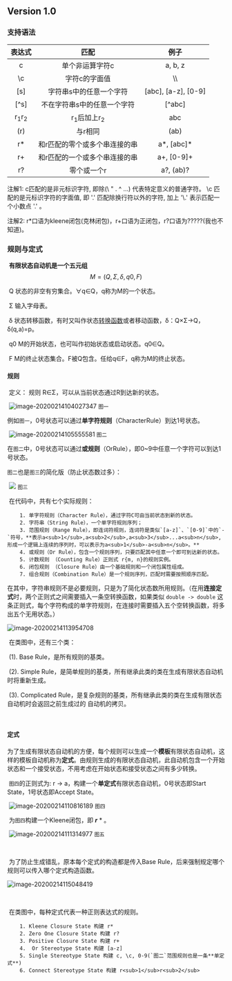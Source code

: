 ## Version 1.0



### 支持语法

|           表达式           |               匹配               |        例子         |
| :------------------------: | :------------------------------: | :-----------------: |
|             c              |         单个非运算字符c          |       a, b, z       |
|             \c             |          字符c的字面值           |         \\\         |
|            [s]             |     字符串s中的任意一个字符      | [abc], [a-z], [0-9] |
|            [^s]            |   不在字符串s中的任意一个字符    |       [^abc]        |
| r<sub>1</sub>r<sub>2</sub> | r<sub>1</sub>后加上r<sub>2</sub> |         abc         |
|            (r)             |             与r相同              |        (ab)         |
|             r*             |  和r匹配的零个或多个串连接的串   |     a*, [abc]\*     |
|             r+             |  和r匹配的一个或多个串连接的串   |     a+, [0-9]+      |
|             r?             |           零个或一个r            |      a?, (ab)?      |

注解1: c匹配的是非元标识字符, 即除(\ " . ^ ...) 代表特定意义的普通字符。 \c 匹配的是元标识字符的字面值, 即 '.' 匹配除换行符以外的字符, 加上 '\\.' 表示匹配一个小数点 '.' 。

注解2: r*口语为kleene闭包(克林闭包)，r+口语为正闭包，r?口语为?????(我也不知道)。



### 规则与定式

​		**有限状态自动机是一个五元组**
$$
M=(Q, Σ, δ, q0, F)
$$


​		Q		状态的非空有穷集合。∀q∈Q，q称为M的一个状态。

​		Σ		输入字母表。

​		δ		状态转移函数，有时又叫作状态[转换函数](https://baike.baidu.com/item/转换函数)或者移动函数，δ：Q×Σ→Q，δ(q,a)=p。

​		q0	  M的开始状态，也可叫作初始状态或启动状态。q0∈Q。

​		F		M的终止状态集合。F被Q包含。任给q∈F，q称为M的终止状态。		



#### 规则

​	定义： 规则 R∈Σ，可以从当前状态通过R到达新的状态。

​	![image-20200214104027347](/home/yanuas/.config/Typora/typora-user-images/image-20200214104027347.png)	`图一`

​	例如`图一`，0号状态可以通过**单字符规则**（CharacterRule）到达1号状态。

​	 	![image-20200214105555581](/home/yanuas/.config/Typora/typora-user-images/image-20200214105555581.png)	`图二`

​	在`图二`中，0号状态可以通过**或规则**（OrRule），即0~9中任意一个字符可以到达1号状态。

​	`图二`也是`图三`的简化版（防止状态数过多）：

​	![](/home/yanuas/.config/Typora/typora-user-images/image-20200214110315254.png)		`图三`

​	在代码中，共有七个实际规则：

		1. 单字符规则（Character Rule），通过字符C可由当前状态到新的状态。
  		2. 字符串（String Rule），一个单字符规则序列；
  		3. 范围规则（Range Rule），即连词符规则，连词符是类似`[a-z]`、`[0-9]`中的`-`符号，**表示a<sub>1</sub>,a<sub>2</sub>,a<sub>3</sub>...a<sub>n</sub>,形成一个逻辑上连续的序列时，可以表示为a<sub>1</sub>-a<sub>n</sub>。**
  		4. 或规则（Or Rule），包含一个规则序列，只要匹配其中任意一个即可到达新的状态。
  		5. 计数规则 （Counting Rule）正则式 r{m, n}的规则实例。
  		6. 闭包规则 （Closure Rule）由一个基础规则和一个闭包属性组成。
  		7. 组合规则（Combination Rule）是一个规则序列，匹配时需要按照顺序匹配。



​	在其中，字符串规则不是必要规则，只是为了简化状态数所用规则。（在用**连接定式**时，两个正则式之间需要插入一条空转换函数，如果类似 `double -> double` 这条正则式，每个字符构成的单字符规则，在连接时需要插入五个空转换函数，将多出五个无用状态。）

![image-20200214113954708](/home/yanuas/.config/Typora/typora-user-images/image-20200214113954708.png)

​	在类图中，还有三个类：

​		(1). Base Rule，是所有规则的基类。

​		(2). Simple Rule，是简单规则的基类，所有继承此类的类在生成有限状态自动机时将重新生成。

​		(3). Complicated Rule，是复杂规则的基类，所有继承此类的类在生成有限状态自动机时会返回之前生成过的	自动机的拷贝。

​	

#### 定式

​	为了生成有限状态自动机的方便，每个规则可以生成一个**模板**有限状态自动机，这样的模板自动机称为**定式**。由规则生成的有限状态自动机，此自动机包含一个开始状态和一个接受状态，不用考虑在开始状态和接受状态之间有多少转换。

​		`图四`的正则式为: r -> a，构建一个**单定式**有限状态自动机，0号状态即Start State，1号状态即Accept State。

​		![image-20200214110816189](/home/yanuas/.config/Typora/typora-user-images/image-20200214110816189.png)	`图四`

​		为`图四`构建一个Kleene闭包，即 ***r*** * 。

​	![image-20200214111314977](/home/yanuas/.config/Typora/typora-user-images/image-20200214111314977.png)	`图五`

​		

​	为了防止生成错乱，原本每个定式的构造都是传入Base Rule，后来强制规定哪个规则可以传入哪个定式构造函数。

![image-20200214115048419](/home/yanuas/.config/Typora/typora-user-images/image-20200214115048419.png)

​	

​	在类图中，每种定式代表一种正则表达式的规则。

		1. Kleene Closure State 构建 r*
  		2. Zero One Closure State 构建 r?
  		3. Positive Closure State 构建 r+
  		4.  Or Stereotype State 构建 [a-z]
  		5. Single Stereotype State 构建 c, \c, 0-9(`图二`范围规则也是一条**单定式**)
  		6. Connect Stereotype State 构建 r<sub>1</sub>r<sub>2</sub>